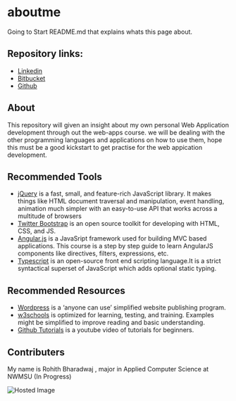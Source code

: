 # aboutme
Going to Start README.md that explains whats this page about.

## Repository links:

- [Linkedin](https://www.linkedin.com/in/rohith-bharadwaj-39b21a7a/)
- [Bitbucket](https://bitbucket.org/Rohithbharadwaj/)
- [Github](https://github.com/rohithbhardwaj/)

## About
This repository will given an insight about my own personal Web Application development through out the web-apps course. we will be dealing with the other programming languages and applications on how to use them, hope this must be a good kickstart to get practise for the web appication development.

## Recommended Tools

- [jQuery](https://jquery.com/) is a fast, small, and feature-rich JavaScript library. It makes things like HTML document traversal and     manipulation, event handling, animation much simpler with an easy-to-use API that works across a multitude of browsers
- [Twitter Bootstrap](https://getbootstrap.com/) is an open source toolkit for developing with HTML, CSS, and JS.
- [Angular.js](https://www.guru99.com/angularjs-tutorial.html/) is a JavaSript framework used for building MVC based applications. This     course is a step by step guide to learn AngularJS components like directives, filters, expressions, etc. 
- [Typescript](https://www.typescriptlang.org/index.html/) is an open-source front end scripting language.It is a strict syntactical          superset of JavaScript which adds optional static typing.

## Recommended Resources
- [Wordpress](https://wordpress.com/) is a ‘anyone can use’ simplified website publishing program.
- [w3schools](https://www.w3schools.com/) is optimized for learning, testing, and training. Examples might be simplified to improve        reading and basic understanding.
- [Github Tutorials](https://www.youtube.com/watch?v=0fKg7e37bQE) is a youtube video of tutorials for beginners.

## Contributers

My name is Rohith Bharadwaj , major in Applied Computer Science at NWMSU (In Progress)

![Hosted Image](https://i.kinja-img.com/gawker-media/image/upload/me0lb3lxhv1lquj1prbu.jpg "Rohith Bharadwaj")


